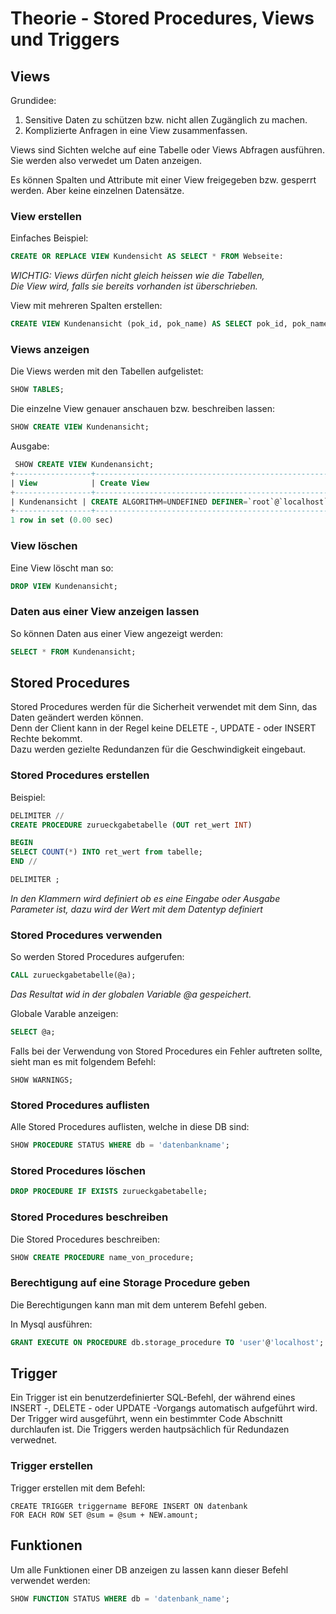 # Theorie - Stored Procedures, Views und Triggers
## Views

Grundidee:  
1. Sensitive Daten zu schützen bzw. nicht allen Zugänglich zu machen.  
2. Komplizierte Anfragen in eine View zusammenfassen.  

Views sind Sichten welche auf eine Tabelle oder Views Abfragen ausführen. Sie werden also verwedet um Daten anzeigen.

Es können Spalten und Attribute mit einer View freigegeben bzw. gesperrt werden. Aber keine einzelnen Datensätze.

### View erstellen
Einfaches Beispiel:  
```sql
CREATE OR REPLACE VIEW Kundensicht AS SELECT * FROM Webseite:  
```
*WICHTIG: Views dürfen nicht gleich heissen wie die Tabellen,*  
*Die View wird, falls sie bereits vorhanden ist überschrieben.*  

View mit mehreren Spalten erstellen:  
```sql
CREATE VIEW Kundenansicht (pok_id, pok_name) AS SELECT pok_id, pok_name FROM pokemon;  
```

### Views anzeigen
Die Views werden mit den Tabellen aufgelistet:  
```sql
SHOW TABLES;
```
  
Die einzelne View genauer anschauen bzw. beschreiben lassen:   
```sql
SHOW CREATE VIEW Kundenansicht;
```

Ausgabe:  
```sql
 SHOW CREATE VIEW Kundenansicht;
+-----------------+--------------------------------------------------------------------------------------------------------------------------------------------------------------------------------------------------------------------+----------------------+----------------------+
| View            | Create View                                                                                                                                                                                                        | character_set_client | collation_connection |
+-----------------+--------------------------------------------------------------------------------------------------------------------------------------------------------------------------------------------------------------------+----------------------+----------------------+
| Kundenansicht | CREATE ALGORITHM=UNDEFINED DEFINER=`root`@`localhost` SQL SECURITY DEFINER VIEW `Kundenansicht` (`pok_id`,`pok_name`) AS select `pokemon`.`pok_id` AS `pok_id`,`pokemon`.`pok_name` AS `pok_name` from `pokemon` | utf8mb4              | utf8mb4_0900_ai_ci   |
+-----------------+--------------------------------------------------------------------------------------------------------------------------------------------------------------------------------------------------------------------+----------------------+----------------------+
1 row in set (0.00 sec)
```

### View löschen
Eine View löscht man so:  
```sql
DROP VIEW Kundenansicht;
```

### Daten aus einer View anzeigen lassen
So können Daten aus einer View angezeigt werden:  
```sql
SELECT * FROM Kundenansicht;
```

## Stored Procedures
Stored Procedures werden für die Sicherheit verwendet mit dem Sinn, das Daten geändert werden können.  
Denn der Client kann in der Regel keine DELETE -, UPDATE - oder INSERT Rechte bekommt.  
Dazu werden gezielte Redundanzen für die Geschwindigkeit eingebaut.  

### Stored Procedures erstellen
Beispiel:  
```sql
DELIMITER //
CREATE PROCEDURE zurueckgabetabelle (OUT ret_wert INT)

BEGIN
SELECT COUNT(*) INTO ret_wert from tabelle;
END //

DELIMITER ;
```
*In den Klammern wird definiert ob es eine Eingabe oder Ausgabe Parameter ist, dazu wird der Wert mit dem Datentyp definiert*


### Stored Procedures verwenden
So werden Stored Procedures aufgerufen:  
```sql
CALL zurueckgabetabelle(@a);
```
*Das Resultat wid in der globalen Variable @a gespeichert.*

Globale Varable anzeigen:  
```sql
SELECT @a;
```

Falls bei der Verwendung von Stored Procedures ein Fehler auftreten sollte, sieht man es mit folgendem Befehl:  
```
SHOW WARNINGS;
```

### Stored Procedures auflisten  
Alle Stored Procedures auflisten, welche in diese DB sind:  
```sql
SHOW PROCEDURE STATUS WHERE db = 'datenbankname';
```

### Stored Procedures löschen
```sql
DROP PROCEDURE IF EXISTS zurueckgabetabelle;
```

### Stored Procedures beschreiben  
Die Stored Procedures beschreiben:  
```sql
SHOW CREATE PROCEDURE name_von_procedure;
```

### Berechtigung auf eine Storage Procedure geben
Die Berechtigungen kann man mit dem unterem Befehl geben.  

In Mysql ausführen:  
```sql
GRANT EXECUTE ON PROCEDURE db.storage_procedure TO 'user'@'localhost';
```

## Trigger
Ein Trigger ist ein benutzerdefinierter SQL-Befehl, der während eines INSERT -, DELETE - oder UPDATE -Vorgangs automatisch aufgeführt wird.  
Der Trigger wird ausgeführt, wenn ein bestimmter Code Abschnitt durchlaufen ist.  Die Triggers werden hautpsächlich für Redundazen verwednet.  

### Trigger erstellen
Trigger erstellen mit dem Befehl:  
```
CREATE TRIGGER triggername BEFORE INSERT ON datenbank 
FOR EACH ROW SET @sum = @sum + NEW.amount;
```

## Funktionen 
Um alle Funktionen einer DB anzeigen zu lassen kann dieser Befehl verwendet werden:  
```sql
SHOW FUNCTION STATUS WHERE db = 'datenbank_name';
```